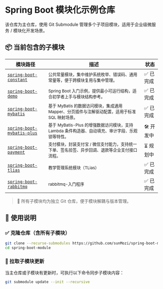 # Spring Boot 模块化示例仓库

该仓库为主仓库，使用 Git Submodule 管理多个子项目模块，适用于企业级微服务 / 模块化开发场景。

## 📦 当前包含的子模块

| 模块路径                                                                              | 描述                                                                     | 状态     |
|-----------------------------------------------------------------------------------|------------------------------------------------------------------------|--------|
| [`spring-boot-constant`](https://github.com/sunMozi/spring-boot-constant)         | <sub>公共常量模块，集中维护系统枚举、错误码、通用常量等，便于跨模块复用与集中管理。</sub>                     | ✅ 已完成  |
| [`spring-boot-demo`](https://github.com/sunMozi/spring-boot-demo)                 | <sub>Spring Boot 入门示例，提供最小可运行结构，适合初学者上手与模块结构参考。</sub>                  | ✅ 已完成  |
| [`spring-boot-mybatis`](https://github.com/sunMozi/spring-boot-mybatis)           | <sub>基于 MyBatis 的数据访问模块，集成通用 Mapper、分页插件与注解驱动配置，适用于标准 SQL 映射场景。</sub>  | ✅ 已完成  |
| [`spring-boot-mybatis-plus`](https://github.com/sunMozi/spring-boot-mybatis-plus) | <sub>基于 MyBatis-Plus 的增强数据访问模块，支持 Lambda 条件构造器、自动填充、审计字段、乐观锁等特性。</sub> | 🛠 开发中 |
| [`spring-boot-payment`](https://github.com/sunMozi/spring-boot-payment)           | <sub>支付模块，封装支付宝 / 微信支付能力，支持统一下单、签名验签、异步回调、退款等企业支付接口流程。</sub>           | ⏳ 规划中  |
| [`spring-boot-tlias`](https://github.com/sunMozi/spring-boot-tlias)               | <sub>教学管理系统模块（TLias）</sub>                                             | ✅ 已完成  |
| [`spring-boot-rabbitmq`](https://github.com/sunMozi/spring-boot-rabbitmq)           | <sub>rabbitmq-入门程序</sub>                                             | ✅ 已完成  |

> 📌 所有子模块均为独立 Git 仓库，便于模块解耦与版本管理。

## 🚀 使用说明

### ✅ 克隆仓库（含所有子模块）

```bash
git clone --recurse-submodules https://github.com/sunMozi/spring-boot-module.git
cd spring-boot-module
```

### 🔄 拉取子模块更新

当主仓库或子模块有更新时，可执行以下命令同步子模块内容：

```bash
git submodule update --init --recursive
```
